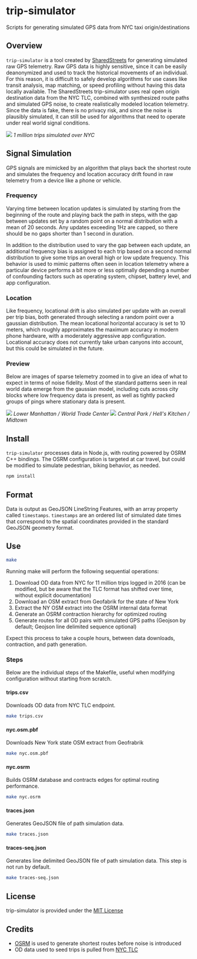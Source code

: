 # trip-simulator
Scripts for generating simulated GPS data from NYC taxi origin/destinations

## Overview

`trip-simulator` is a tool created by [SharedStreets](sharedstreets.io) for generating simulated raw GPS telemetry. Raw GPS data is highly sensitive, since it can be easily deanonymized and used to track the historical movements of an individual. For this reason, it is difficult to safely develop algorithms for use cases like transit analysis, map matching, or speed profiling without having this data locally available. The SharedStreets trip-simulator uses real open origin destination data from the NYC TLC, combined with synthesized route paths and simulated GPS noise, to create realistically modeled location telemetry. Since the data is fake, there is no privacy risk, and since the noise is plausibly simulated, it can still be used for algorithms that need to operate under real world signal conditions.

![](https://i.imgur.com/Z1N2Tdj.jpg)
*1 million trips simulated over NYC*

## Signal Simulation

GPS signals are mimicked by an algorithm that plays back the shortest route and simulates the frequency and location accuracy drift found in raw telemetry from a device like a phone or vehicle.

### Frequency

Varying time between location updates is simulated by starting from the beginning of the route and playing back the path in steps, with the gap between updates set by a random point on a normal distribution with a mean of 20 seconds. Any updates exceeding 1Hz are capped, so there should be no gaps shorter than 1 second in duration.

In addition to the distribution used to vary the gap between each update, an additional frequency bias is assigned to each trip based on a second normal distribution to give some trips an overall high or low update frequency. This behavior is used to mimic patterns often seen in location telemetry where a particular device performs a bit more or less optimally depending a number of confounding factors such as operating system, chipset, battery level, and app configuration.

### Location

Like frequency, locational drift is also simulated per update with an overall per trip bias, both generated through selecting a random point over a gaussian distribution. The mean locational horizontal accuracy is set to 10 meters, which roughly approximates the maximum accuracy in modern phone hardware, with a moderately aggressive app configuration. Locational accuracy does not currently take urban canyons into account, but this could be simulated in the future.

### Preview

Below are images of sparse telemetry zoomed in to give an idea of what to expect in terms of noise fidelity. Most of the standard patterns seen in real world data emerge from the gaussian model, including cuts across city blocks where low frequency data is present, as well as tightly packed groups of pings where stationary data is present.

![](https://i.imgur.com/GCbMBiG.jpg)
*Lower Manhattan / World Trade Center*
![](https://i.imgur.com/CmDSxb1.jpg)
*Central Park / Hell's Kitchen / Midtown*

## Install

`trip-simulator` processes data in Node.js, with routing powered by OSRM C++ bindings. The OSRM configuration is targeted at car travel, but could be modified to simulate pedestrian, biking behavior, as needed.

```sh
npm install
```

## Format

Data is output as GeoJSON LineString Features, with an array property called `timestamps`. `timestamps` are an ordered list of simulated date times that correspond to the spatial coordinates provided in the standard GeoJSON geometry format.

## Use

```sh
make
```

Running make will perform the following sequential operations:

1. Download OD data from NYC for 11 million trips logged in 2016 (can be modified, but be aware that the TLC format has shifted over time, without explicit documentation)
2. Download an OSM extract from Geofabrik for the state of New York
3. Extract the NY OSM extract into the OSRM internal data format
4. Generate an OSRM contraction hierarchy for optimized routing
5. Generate routes for all OD pairs with simulated GPS paths (Geojson by default; Geojson line delimited sequence optional)

Expect this process to take a couple hours, between data downloads, contraction, and path generation.

### Steps

Below are the individual steps of the Makefile, useful when modifying configuration without starting from scratch.

#### trips.csv

Downloads OD data from NYC TLC endpoint.

```sh
make trips.csv
```

#### nyc.osm.pbf

Downloads New York state OSM extract from Geofrabrik

```sh
make nyc.osm.pbf
```

#### nyc.osrm

Builds OSRM database and contracts edges for optimal routing performance.

```sh
make nyc.osrm
```

#### traces.json

Generates GeoJSON file of path simulation data.

```sh
make traces.json
```

#### traces-seq.json

Generates line delimited GeoJSON file of path simulation data. This step is not run by default.

```sh
make traces-seq.json
```

## License

trip-simulator is provided under the [MIT License](./LICENSE)


## Credits

- [OSRM](https://github.com/Project-OSRM/osrm-backend) is used to generate shortest routes before noise is introduced
- OD data used to seed trips is pulled from [NYC TLC](https://www1.nyc.gov/site/tlc/about/tlc-trip-record-data.page)

